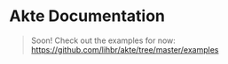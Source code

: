 # Akte Documentation

> Soon! Check out the examples for now: https://github.com/lihbr/akte/tree/master/examples

<!-- - [Installation](#installation)
- [Usage](#usage)
- [API](#api)

## Installation

WIP

## Usage

WIP

## API

WIP -->
